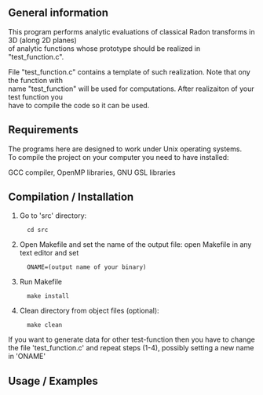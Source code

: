 ## General information

This program performs analytic evaluations of classical Radon transforms in 3D (along 2D planes)  
of analytic functions whose prototype should be realized in "test_function.c".  

File "test_function.c" contains a template of such realization. Note that ony the function with  
name "test_function" will be used for computations. After realizaiton of your test function you  
have to compile the code so it can be used.  

## Requirements 

The programs here are designed to work under Unix operating systems.  
To compile the project on your computer you need to have installed:  

GCC compiler, OpenMP libraries, GNU GSL libraries

## Compilation / Installation
  1) Go to 'src' directory:  
        ```
          cd src
        ```
  2) Open Makefile and set the name of the output file:
        open Makefile in any text editor and set
        ```
          ONAME=(output name of your binary)
        ```
  
  3) Run Makefile
      ```
        make install
      ```
  4) Clean directory from object files (optional):
  
      ```
        make clean 
      ```
  If you want to generate data for other test-function then you have to change the file
  'test_function.c' and repeat steps (1-4), possibly setting a new name in 'ONAME'
  
## Usage / Examples


